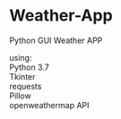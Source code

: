 # Weather-App
Python GUI Weather APP

using:<br/>
Python 3.7 <br/>
Tkinter<br/>
requests<br/>
Pillow<br/>
openweathermap API
